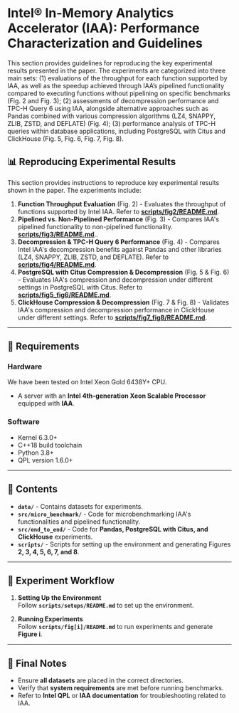 # Intel® In-Memory Analytics Accelerator (IAA): Performance Characterization and Guidelines

This section provides guidelines for reproducing the key experimental results presented in the paper. The experiments are categorized into three main sets:
(1) evaluations of the throughput for each function supported by IAA, as well as the speedup achieved through IAA’s pipelined functionality compared to executing functions without pipelining on specific benchmarks (Fig. 2 and Fig. 3);
(2) assessments of decompression performance and TPC-H Query 6 using IAA, alongside alternative approaches such as Pandas combined with various compression algorithms (LZ4, SNAPPY, ZLIB, ZSTD, and DEFLATE) (Fig. 4);
(3) performance analysis of TPC-H queries within database applications, including PostgreSQL with Citus and ClickHouse (Fig. 5, Fig. 6, Fig. 7, Fig. 8).

## 📊 Reproducing Experimental Results

This section provides instructions to reproduce key experimental results shown in the paper. The experiments include:

1. **Function Throughput Evaluation** (Fig. 2) - Evaluates the throughput of functions supported by Intel IAA. Refer to **[scripts/fig2/README.md](scripts/fig2/README.md)**.
2. **Pipelined vs. Non-Pipelined Performance** (Fig. 3) - Compares IAA's pipelined functionality to non-pipelined functionality. **[scripts/fig3/README.md](scripts/fig3/README.md)**..
3. **Decompression & TPC-H Query 6 Performance** (Fig. 4) - Compares Intel IAA's decompression benefits against Pandas and other libraries (LZ4, SNAPPY, ZLIB, ZSTD, and DEFLATE). Refer to **[scripts/fig4/README.md](scripts/fig4/README.md)**.
4. **PostgreSQL with Citus Compression & Decompression** (Fig. 5 & Fig. 6) - Evaluates IAA's compression and decompression under different settings in PostgreSQL with Citus. Refer to **[scripts/fig5_fig6/README.md](scripts/fig5_fig6/README.md)**.
5. **ClickHouse Compression & Decompression** (Fig. 7 & Fig. 8) - Validates IAA's compression and decompression performance in ClickHouse under different settings. Refer to **[scripts/fig7_fig8/README.md](scripts/fig7_fig8/README.md)**.

---
## 🔩 Requirements

### **Hardware**
We have been tested on Intel Xeon Gold 6438Y+ CPU.  
- A server with an **Intel 4th-generation Xeon Scalable Processor** equipped with **IAA**.  

### **Software**
- Kernel 6.3.0+
- C++18 build toolchain
- Python 3.8+
- QPL version 1.6.0+

---
## 📖 Contents

- **`data/`** - Contains datasets for experiments.
- **`src/micro_benchmark/`** - Code for microbenchmarking IAA's functionalities and pipelined functionality.
- **`src/end_to_end/`** - Code for **Pandas, PostgreSQL with Citus, and ClickHouse** experiments.
- **`scripts/`** - Scripts for setting up the environment and generating Figures **2, 3, 4, 5, 6, 7, and 8**.

---
## 🚀 Experiment Workflow

1. **Setting Up the Environment**  
   Follow **`scripts/setups/README.md`** to set up the environment.

2. **Running Experiments**  
   Follow **`scripts/fig[i]/README.md`** to run experiments and generate **Figure i**.

---
## 📌 Final Notes

- Ensure **all datasets** are placed in the correct directories.
- Verify that **system requirements** are met before running benchmarks.
- Refer to **Intel QPL** or **IAA documentation** for troubleshooting related to IAA.

